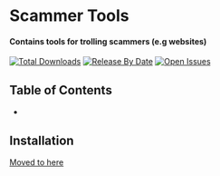 # Scammer Tools
#### Contains tools for trolling scammers (e.g websites)

[![Total Downloads](https://img.shields.io/github/downloads/DeagoTheDoggo/Scammer-Tools/total)]()
[![Release By Date](https://img.shields.io/github/v/release/DeagoTheDoggo/Scammer-Tools)]()
[![Open Issues](https://img.shields.io/github/issues-raw/DeagoTheDoggo/Scammer-Tools)]()

## Table of Contents
* 

## Installation
[Moved to here](https://github.com/DeagoTheDoggo/Scammer-Tools/blob/master/INSTALLATION.md)
